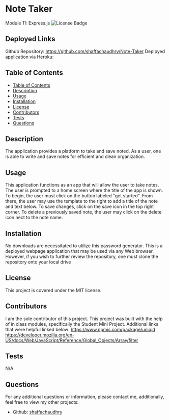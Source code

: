 # Note Taker
Module 11: Express.js
![License Badge](https://img.shields.io/badge/License-MIT-blue)

## Deployed Links 
Github Repository: https://github.com/shaffachaudhry/Note-Taker
Deplpyed application via Heroku: 

## Table of Contents
- [Table of Contents](#table-of-contents)
- [Description](#description)
- [Usage](#usage)
- [Installation](#installation)
- [License](#license)
- [Contributors](#contributors)
- [Tests](#tests)
- [Questions](#questions)

## Description
The application provides a platform to take and save noted. As a user, one is  able to write and save notes for efficient and clean organization.

## Usage 
This application functions as an app that will allow the user to take notes. The user is prompted to a home screen where the title of the app is shown. To begin, the user must click on the button labeled "get started". From there, the user may use the template to the right to add a title of the note and text below. To save changes, click on the save icon in the top right corner. To delete a previously saved note, the user may click on the delete icon nect to the note name.  

## Installation 
No downloads are necessitated to utilize this password generator. This is a deployed webpage application that may be used via any Web browser. However, if you wish to further review the repository, one must clone the repository onto your local drive

## License 
This project is covered under the MIT license.

## Contributors
I am the sole contributor of this project. This project was built with the help of in class modules, specifically the Student Mini Project. Additional links that were helpful linked below: 
https://www.npmjs.com/package/uniqid
https://developer.mozilla.org/en-US/docs/Web/JavaScript/Reference/Global_Objects/Array/filter

## Tests 
N/A

## Questions 
For any additional questions or information, please contact me, additionally, feel free to view my other projects: 
- Github: [shaffachaudhry](https://github.com/shaffachaudhry)